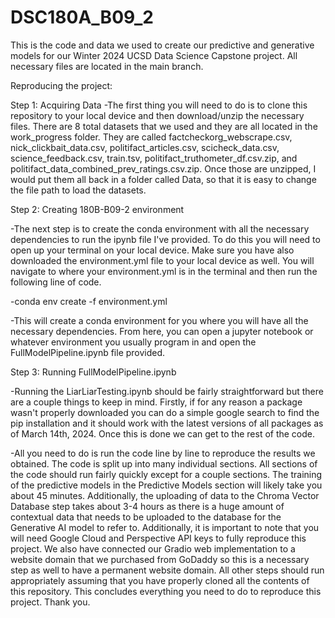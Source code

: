 # DSC180A_B09_2
This is the code and data we used to create our predictive and generative models for our Winter 2024 UCSD Data Science Capstone project. All necessary files are located in the main branch.

Reproducing the project:

Step 1: Acquiring Data
-The first thing you will need to do is to clone this repository to your local device and then download/unzip the necessary files. There are 8 total datasets that we used and they are all located in the work_progress folder. They are called factcheckorg_webscrape.csv, nick_clickbait_data.csv, politifact_articles.csv, scicheck_data.csv, science_feedback.csv, train.tsv, politifact_truthometer_df.csv.zip, and politifact_data_combined_prev_ratings.csv.zip. Once those are unzipped, I would put them all back in a folder called Data, so that it is easy to change the file path to load the datasets.

Step 2: Creating 180B-B09-2 environment

-The next step is to create the conda environment with all the necessary dependencies to run the ipynb file I've provided. To do this you will need to open up your terminal on your local device. Make sure you have also downloaded the environment.yml file to your local device as well. You will navigate to where your environment.yml is in the terminal and then run the following line of code.

-conda env create -f environment.yml

-This will create a conda environment for you where you will have all the necessary dependencies. From here, you can open a jupyter notebook or whatever environment you usually program in and open the FullModelPipeline.ipynb file provided.

Step 3: Running FullModelPipeline.ipynb

-Running the LiarLiarTesting.ipynb should be fairly straightforward but there are a couple things to keep in mind. Firstly, if for any reason a package wasn't properly downloaded you can do a simple google search to find the pip installation and it should work with the latest versions of all packages as of March 14th, 2024. Once this is done we can get to the rest of the code.

-All you need to do is run the code line by line to reproduce the results we obtained. The code is split up into many individual sections. All sections of the code should run fairly quickly except for a couple sections. The training of the predictive models in the Predictive Models section will likely take you about 45 minutes. Additionally, the uploading of data to the Chroma Vector Database step takes about 3-4 hours as there is a huge amount of contextual data that needs to be uploaded to the database for the Generative AI model to refer to. Additionally, it is important to note that you will need Google Cloud and Perspective API keys to fully reproduce this project. We also have connected our Gradio web implementation to a website domain that we purchased from GoDaddy so this is a necessary step as well to have a permanent website domain. All other steps should run appropriately assuming that you have properly cloned all the contents of this repository. This concludes everything you need to do to reproduce this project. Thank you.
